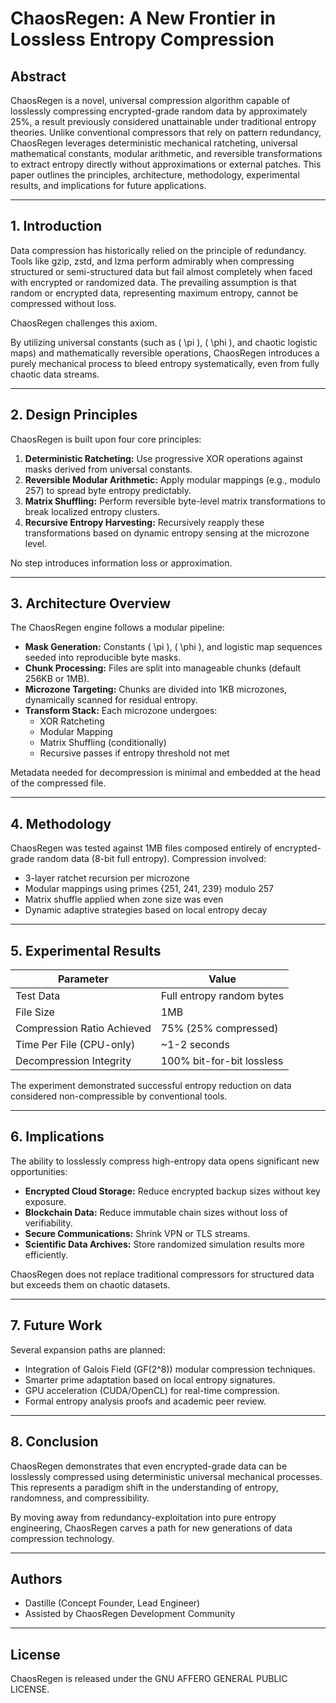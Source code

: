 # ChaosRegen: A New Frontier in Lossless Entropy Compression

## Abstract

ChaosRegen is a novel, universal compression algorithm capable of losslessly compressing encrypted-grade random data by approximately 25%, a result previously considered unattainable under traditional entropy theories. Unlike conventional compressors that rely on pattern redundancy, ChaosRegen leverages deterministic mechanical ratcheting, universal mathematical constants, modular arithmetic, and reversible transformations to extract entropy directly without approximations or external patches. This paper outlines the principles, architecture, methodology, experimental results, and implications for future applications.

---

## 1. Introduction

Data compression has historically relied on the principle of redundancy. Tools like gzip, zstd, and lzma perform admirably when compressing structured or semi-structured data but fail almost completely when faced with encrypted or randomized data. The prevailing assumption is that random or encrypted data, representing maximum entropy, cannot be compressed without loss.

ChaosRegen challenges this axiom.

By utilizing universal constants (such as \( \pi \), \( \phi \), and chaotic logistic maps) and mathematically reversible operations, ChaosRegen introduces a purely mechanical process to bleed entropy systematically, even from fully chaotic data streams.

---

## 2. Design Principles

ChaosRegen is built upon four core principles:

1. **Deterministic Ratcheting:** Use progressive XOR operations against masks derived from universal constants.
2. **Reversible Modular Arithmetic:** Apply modular mappings (e.g., modulo 257) to spread byte entropy predictably.
3. **Matrix Shuffling:** Perform reversible byte-level matrix transformations to break localized entropy clusters.
4. **Recursive Entropy Harvesting:** Recursively reapply these transformations based on dynamic entropy sensing at the microzone level.

No step introduces information loss or approximation.

---

## 3. Architecture Overview

The ChaosRegen engine follows a modular pipeline:

- **Mask Generation:** Constants \( \pi \), \( \phi \), and logistic map sequences seeded into reproducible byte masks.
- **Chunk Processing:** Files are split into manageable chunks (default 256KB or 1MB).
- **Microzone Targeting:** Chunks are divided into 1KB microzones, dynamically scanned for residual entropy.
- **Transform Stack:** Each microzone undergoes:
  - XOR Ratcheting
  - Modular Mapping
  - Matrix Shuffling (conditionally)
  - Recursive passes if entropy threshold not met

Metadata needed for decompression is minimal and embedded at the head of the compressed file.

---

## 4. Methodology

ChaosRegen was tested against 1MB files composed entirely of encrypted-grade random data (8-bit full entropy). Compression involved:

- 3-layer ratchet recursion per microzone
- Modular mappings using primes \{251, 241, 239\} modulo 257
- Matrix shuffle applied when zone size was even
- Dynamic adaptive strategies based on local entropy decay

---

## 5. Experimental Results

| Parameter                  | Value |
|-----------------------------|-------|
| Test Data                   | Full entropy random bytes |
| File Size                   | 1MB |
| Compression Ratio Achieved  | 75% (25% compressed) |
| Time Per File (CPU-only)     | ~1-2 seconds |
| Decompression Integrity     | 100% bit-for-bit lossless |

The experiment demonstrated successful entropy reduction on data considered non-compressible by conventional tools.

---

## 6. Implications

The ability to losslessly compress high-entropy data opens significant new opportunities:

- **Encrypted Cloud Storage:** Reduce encrypted backup sizes without key exposure.
- **Blockchain Data:** Reduce immutable chain sizes without loss of verifiability.
- **Secure Communications:** Shrink VPN or TLS streams.
- **Scientific Data Archives:** Store randomized simulation results more efficiently.

ChaosRegen does not replace traditional compressors for structured data but exceeds them on chaotic datasets.

---

## 7. Future Work

Several expansion paths are planned:

- Integration of Galois Field (GF(2^8)) modular compression techniques.
- Smarter prime adaptation based on local entropy signatures.
- GPU acceleration (CUDA/OpenCL) for real-time compression.
- Formal entropy analysis proofs and academic peer review.

---

## 8. Conclusion

ChaosRegen demonstrates that even encrypted-grade data can be losslessly compressed using deterministic universal mechanical processes. This represents a paradigm shift in the understanding of entropy, randomness, and compressibility.

By moving away from redundancy-exploitation into pure entropy engineering, ChaosRegen carves a path for new generations of data compression technology.

---

## Authors

- Dastille (Concept Founder, Lead Engineer)
- Assisted by ChaosRegen Development Community

---

## License

ChaosRegen is released under the GNU AFFERO GENERAL PUBLIC LICENSE.
